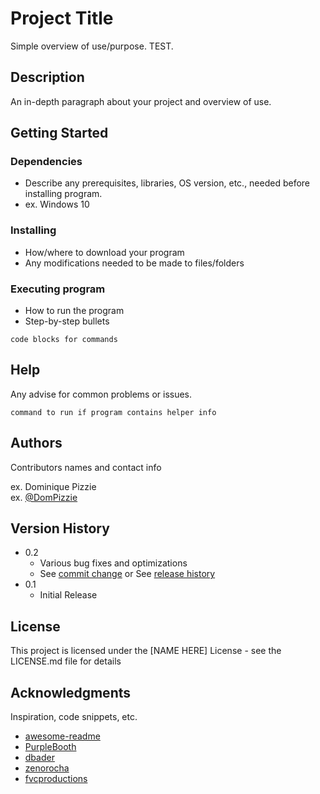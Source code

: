 # Project Title

[](https://gist.github.com/DomPizzie/7a5ff55ffa9081f2de27c315f5018afc#project-title)

Simple overview of use/purpose.
TEST.

## Description

[](https://gist.github.com/DomPizzie/7a5ff55ffa9081f2de27c315f5018afc#description)

An in-depth paragraph about your project and overview of use.

## Getting Started

[](https://gist.github.com/DomPizzie/7a5ff55ffa9081f2de27c315f5018afc#getting-started)

### Dependencies

[](https://gist.github.com/DomPizzie/7a5ff55ffa9081f2de27c315f5018afc#dependencies)

- Describe any prerequisites, libraries, OS version, etc., needed before installing program.
- ex. Windows 10

### Installing

[](https://gist.github.com/DomPizzie/7a5ff55ffa9081f2de27c315f5018afc#installing)

- How/where to download your program
- Any modifications needed to be made to files/folders

### Executing program

[](https://gist.github.com/DomPizzie/7a5ff55ffa9081f2de27c315f5018afc#executing-program)

- How to run the program
- Step-by-step bullets

```
code blocks for commands
```

## Help

[](https://gist.github.com/DomPizzie/7a5ff55ffa9081f2de27c315f5018afc#help)

Any advise for common problems or issues.

```
command to run if program contains helper info
```

## Authors

[](https://gist.github.com/DomPizzie/7a5ff55ffa9081f2de27c315f5018afc#authors)

Contributors names and contact info

ex. Dominique Pizzie  
ex. [@DomPizzie](https://twitter.com/dompizzie)

## Version History

[](https://gist.github.com/DomPizzie/7a5ff55ffa9081f2de27c315f5018afc#version-history)

- 0.2
    - Various bug fixes and optimizations
    - See [commit change](https://gist.github.com/DomPizzie/7a5ff55ffa9081f2de27c315f5018afc) or See [release history](https://gist.github.com/DomPizzie/7a5ff55ffa9081f2de27c315f5018afc)
- 0.1
    - Initial Release

## License

[](https://gist.github.com/DomPizzie/7a5ff55ffa9081f2de27c315f5018afc#license)

This project is licensed under the [NAME HERE] License - see the LICENSE.md file for details

## Acknowledgments

[](https://gist.github.com/DomPizzie/7a5ff55ffa9081f2de27c315f5018afc#acknowledgments)

Inspiration, code snippets, etc.

- [awesome-readme](https://github.com/matiassingers/awesome-readme)
- [PurpleBooth](https://gist.github.com/PurpleBooth/109311bb0361f32d87a2)
- [dbader](https://github.com/dbader/readme-template)
- [zenorocha](https://gist.github.com/zenorocha/4526327)
- [fvcproductions](https://gist.github.com/fvcproductions/1bfc2d4aecb01a834b46)